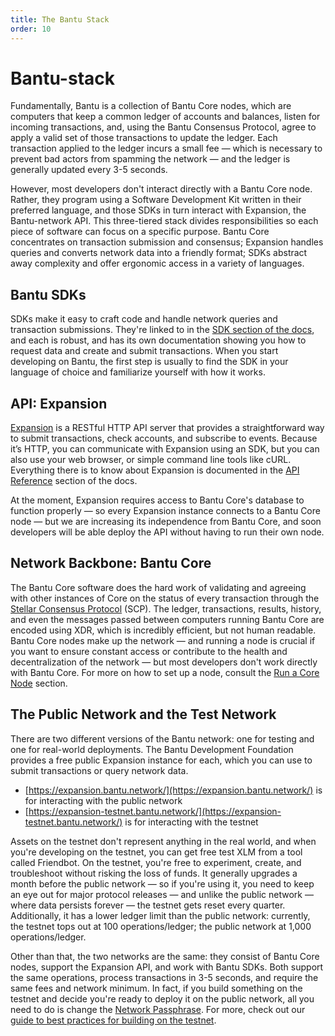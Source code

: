 ```yaml
---
title: The Bantu Stack
order: 10
---
```


# Bantu-stack



Fundamentally, Bantu is a collection of Bantu Core nodes, which are computers that keep a common ledger of accounts and balances, listen for incoming transactions, and, using the Bantu Consensus Protocol, agree to apply a valid set of those transactions to update the ledger. Each transaction applied to the ledger incurs a small fee — which is necessary to prevent bad actors from spamming the network — and the ledger is generally updated every 3-5 seconds.

However, most developers don't interact directly with a Bantu Core node. Rather, they program using a Software Development Kit written in their preferred language, and those SDKs in turn interact with Expansion, the Bantu-network API. This three-tiered stack divides responsibilities so each piece of software can focus on a specific purpose. Bantu Core concentrates on transaction submission and consensus; Expansion handles queries and converts network data into a friendly format; SDKs abstract away complexity and offer ergonomic access in a variety of languages.

## Bantu SDKs

SDKs make it easy to craft code and handle network queries and transaction submissions. They're linked to in the [SDK section of the docs](../software-and-sdks/index.md), and each is robust, and has its own documentation showing you how to request data and create and submit transactions. When you start developing on Bantu, the first step is usually to find the SDK in your language of choice and familiarize yourself with how it works.

## API: Expansion

[Expansion](../run-api-server/index.md) is a RESTful HTTP API server that provides a straightforward way to submit transactions, check accounts, and subscribe to events. Because it’s HTTP, you can communicate with Expansion using an SDK, but you can also use your web browser, or simple command line tools like cURL. Everything there is to know about Expansion is documented in the [API Reference](../api/introduction/index.md) section of the docs.

At the moment, Expansion requires access to Bantu Core's database to function properly — so every Expansion instance connects to a Bantu Core node — but we are increasing its independence from Bantu Core, and soon developers will be able deploy the API without having to run their own node.

## Network Backbone: Bantu Core

The Bantu Core software does the hard work of validating and agreeing with other instances of Core on the status of every transaction through the [Stellar Consensus Protocol](../glossary/scp.md) \(SCP\). The ledger, transactions, results, history, and even the messages passed between computers running Bantu Core are encoded using XDR, which is incredibly efficient, but not human readable. Bantu Core nodes make up the network — and running a node is crucial if you want to ensure constant access or contribute to the health and decentralization of the network — but most developers don't work directly with Bantu Core. For more on how to set up a node, consult the [Run a Core Node](../run-core-node/index.md) section.

## The Public Network and the Test Network

There are two different versions of the Bantu network: one for testing and one for real-world deployments. The Bantu Development Foundation provides a free public Expansion instance for each, which you can use to submit transactions or query network data.

* [https://expansion.bantu.network/](https://expansion.bantu.network/) is for interacting with the public network
* [https://expansion-testnet.bantu.network/](https://expansion-testnet.bantu.network/) is for interacting with the testnet

Assets on the testnet don't represent anything in the real world, and when you're developing on the testnet, you can get free test XLM from a tool called Friendbot. On the testnet, you're free to experiment, create, and troubleshoot without risking the loss of funds. It generally upgrades a month before the public network — so if you're using it, you need to keep an eye out for major protocol releases — and unlike the public network — where data persists forever — the testnet gets reset every quarter. Additionally, it has a lower ledger limit than the public network: currently, the testnet tops out at 100 operations/ledger; the public network at 1,000 operations/ledger.

Other than that, the two networks are the same: they consist of Bantu Core nodes, support the Expansion API, and work with Bantu SDKs. Both support the same operations, process transactions in 3-5 seconds, and require the same fees and network minimum. In fact, if you build something on the testnet and decide you're ready to deploy it on the public network, all you need to do is change the [Network Passphrase](../glossary/network-passphrase.md). For more, check out our [guide to best practices for building on the testnet](../glossary/testnet.md).

